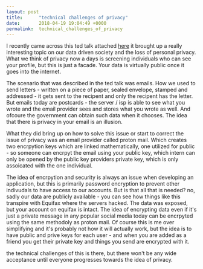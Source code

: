 ```yaml
---
layout: post
title:      "technical challenges of privacy"
date:       2018-04-19 19:04:49 +0000
permalink:  technical_challenges_of_privacy
---
```



I recently came across this ted talk attached [here](https://www.ted.com/talks/andy_yen_think_your_email_s_private_think_again#t-717242)  it brought up a really interesting topic on our data driven society and the loss of personal privacy. What we think of privacy now a days is screening individuals who can see your profile, but this is just a facade. Your data is virtually public once it goes into the internet. 

The scenario that was described in the ted talk was emails. How we used to send letters - written on a piece of paper, sealed envelope, stamped and addressed - it gets sent to the recipent and only the recipent has the letter. But emails today are postcards - the server / isp is able to see what you wrote and the  email provider sees and stores what you wrote as well. And ofcoure the government can obtain such data when it chooses. The idea that there is privacy in your email is an illusion. 

What they did  bring up on how to solve this issue or start to correct the issue of privacy was an email provider called proton mail. Which creates two encrpytion keys which are linked mathematically, one utilized for public - so someone can encrpyt the email using your public key, which intern can only be opened by the public key providers private key, which is only assoicated with the one individual. 

The idea of encrpytion and security is always an issue when developing an application, but this is primarily password encryption to prevent other indivudals to have access to our accounts. But is that all that is needed? no, sadly our data are publicly available - you can see how things like this transpire with Equifax  where the servers hacked. The data was exposed, but your account on equifax is intact. The idea of encrypting data even if it's just a private message in any popular social media today can be encrpyted using the same methodoly as proton mail. Of course this is me over simplifying and it's probably not how it will actually work, but the idea is to have public and prive keys for each user - and when you are added as a friend you get their private key and things you send are encrypted with it. 

the technical challenges of this is there, but there won't be any wide acceptance until everyone progresses towards the idea of privacy. 

